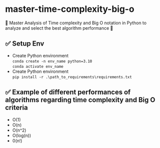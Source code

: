 # master-time-complexity-big-o

🚀  Master Analysis of Time complexity and Big O notation in Python to analyze and select the best algorithm performance  🚀


## ✅ Setup Env
- Create Python environment\
`conda create -n env_name python=3.10`\
`conda activate env_name`
- Create Python environment\
`pip install -r .\path_to_requirements\requirements.txt`

## ✅ Example of different performances of algorithms regarding time complexity and Big O criteria
- O(1)
- O(n)
- O(n^2)
- O(log(n))
- 0(n!)